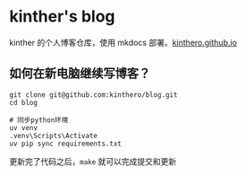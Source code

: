 # kinther's blog

kinther 的个人博客仓库，使用 mkdocs 部署。[kinthero.github.io](https://kinthero.github.io/blog/)

## 如何在新电脑继续写博客？

```shell
git clone git@github.com:kinthero/blog.git
cd blog

# 同步python环境
uv venv
.venv\Scripts\Activate
uv pip sync requirements.txt
```

更新完了代码之后，`make` 就可以完成提交和更新

